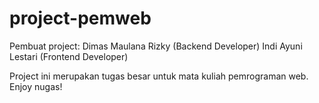 # project-pemweb

Pembuat project:
Dimas Maulana Rizky (Backend Developer)
Indi Ayuni Lestari (Frontend Developer)

Project ini merupakan tugas besar untuk mata kuliah pemrograman web. Enjoy nugas!
